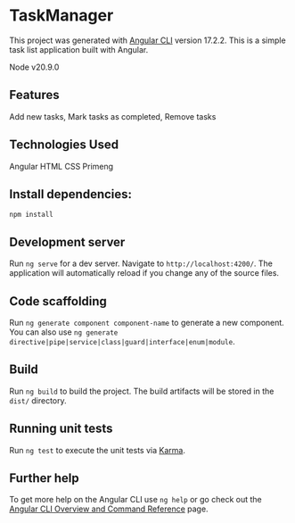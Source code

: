 # TaskManager
This project was generated with [Angular CLI](https://github.com/angular/angular-cli) version 17.2.2.
This is a simple task list application built with Angular.

Node v20.9.0

## Features
Add new tasks, 
Mark tasks as completed, 
Remove tasks

## Technologies Used
Angular
HTML
CSS
Primeng

## Install dependencies:
`npm install`

## Development server
Run `ng serve` for a dev server. Navigate to `http://localhost:4200/`. The application will automatically reload if you change any of the source files.

## Code scaffolding
Run `ng generate component component-name` to generate a new component. You can also use `ng generate directive|pipe|service|class|guard|interface|enum|module`.

## Build
Run `ng build` to build the project. The build artifacts will be stored in the `dist/` directory.

## Running unit tests
Run `ng test` to execute the unit tests via [Karma](https://karma-runner.github.io).

## Further help
To get more help on the Angular CLI use `ng help` or go check out the [Angular CLI Overview and Command Reference](https://angular.io/cli) page.
